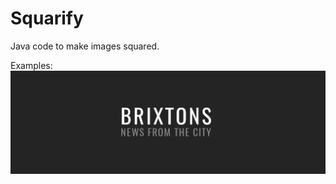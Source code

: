 # Squarify
Java code to make images squared.

Examples:
![Alt text](Examples/example.jpg?raw=true "Original image")
